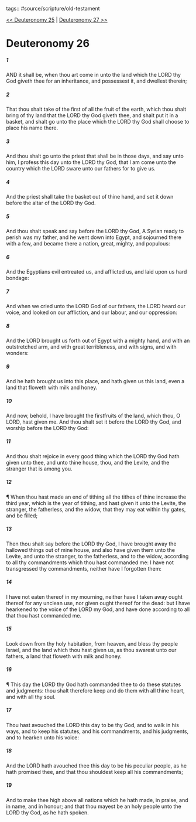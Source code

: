 tags:: #source/scripture/old-testament

[<< Deuteronomy 25](/Old_Testament/05_Deuteronomy/Deuteronomy_25.md) | [Deuteronomy 27 >>](/Old_Testament/05_Deuteronomy/Deuteronomy_27.md)

# Deuteronomy 26

##### 1

AND it shall be, when thou art come in unto the land which the LORD thy God giveth thee for an inheritance, and possessest it, and dwellest therein;

##### 2

That thou shalt take of the first of all the fruit of the earth, which thou shalt bring of thy land that the LORD thy God giveth thee, and shalt put it in a basket, and shalt go unto the place which the LORD thy God shall choose to place his name there.

##### 3

And thou shalt go unto the priest that shall be in those days, and say unto him, I profess this day unto the LORD thy God, that I am come unto the country which the LORD sware unto our fathers for to give us.

##### 4

And the priest shall take the basket out of thine hand, and set it down before the altar of the LORD thy God.

##### 5

And thou shalt speak and say before the LORD thy God, A Syrian ready to perish was my father, and he went down into Egypt, and sojourned there with a few, and became there a nation, great, mighty, and populous:

##### 6

And the Egyptians evil entreated us, and afflicted us, and laid upon us hard bondage:

##### 7

And when we cried unto the LORD God of our fathers, the LORD heard our voice, and looked on our affliction, and our labour, and our oppression:

##### 8

And the LORD brought us forth out of Egypt with a mighty hand, and with an outstretched arm, and with great terribleness, and with signs, and with wonders:

##### 9

And he hath brought us into this place, and hath given us this land, even a land that floweth with milk and honey.

##### 10

And now, behold, I have brought the firstfruits of the land, which thou, O LORD, hast given me. And thou shalt set it before the LORD thy God, and worship before the LORD thy God:

##### 11

And thou shalt rejoice in every good thing which the LORD thy God hath given unto thee, and unto thine house, thou, and the Levite, and the stranger that is among you.

##### 12

¶ When thou hast made an end of tithing all the tithes of thine increase the third year, which is the year of tithing, and hast given it unto the Levite, the stranger, the fatherless, and the widow, that they may eat within thy gates, and be filled;

##### 13

Then thou shalt say before the LORD thy God, I have brought away the hallowed things out of mine house, and also have given them unto the Levite, and unto the stranger, to the fatherless, and to the widow, according to all thy commandments which thou hast commanded me: I have not transgressed thy commandments, neither have I forgotten them:

##### 14

I have not eaten thereof in my mourning, neither have I taken away ought thereof for any unclean use, nor given ought thereof for the dead: but I have hearkened to the voice of the LORD my God, and have done according to all that thou hast commanded me.

##### 15

Look down from thy holy habitation, from heaven, and bless thy people Israel, and the land which thou hast given us, as thou swarest unto our fathers, a land that floweth with milk and honey.

##### 16

¶ This day the LORD thy God hath commanded thee to do these statutes and judgments: thou shalt therefore keep and do them with all thine heart, and with all thy soul.

##### 17

Thou hast avouched the LORD this day to be thy God, and to walk in his ways, and to keep his statutes, and his commandments, and his judgments, and to hearken unto his voice:

##### 18

And the LORD hath avouched thee this day to be his peculiar people, as he hath promised thee, and that thou shouldest keep all his commandments;

##### 19

And to make thee high above all nations which he hath made, in praise, and in name, and in honour; and that thou mayest be an holy people unto the LORD thy God, as he hath spoken.
